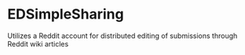 # EDSimpleSharing
Utilizes a Reddit account for distributed editing of submissions through Reddit wiki articles 
